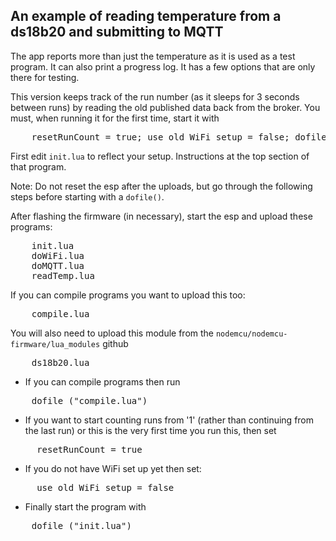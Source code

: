 An example of reading temperature from a ds18b20 and submitting to MQTT
------------

The app reports more than just the temperature as it is used as a test program. It can also print a progress log. It has a few options that are only there for testing.

This version keeps track of the run number (as it sleeps for 3 seconds between runs) by reading the old published data back from the broker. You must, when running it for the first time, start it with
<pre>
	resetRunCount = true; use_old_WiFi_setup = false; dofile ("init.lua")
</pre>

First edit `init.lua` to reflect your setup. Instructions at the top section of that program.

Note: Do not reset the esp after the uploads, but go through the following steps before starting with a `dofile()`.

After flashing the firmware (in necessary), start the esp and upload these programs:
<pre>
	init.lua
	doWiFi.lua
	doMQTT.lua
	readTemp.lua
</pre>
If you can compile programs you want to upload this too:
<pre>
	compile.lua
</pre>
You will also need to upload this module from the `nodemcu/nodemcu-firmware/lua_modules` github
<pre>
	ds18b20.lua
</pre>

- If you can compile programs then run
<pre>
	dofile ("compile.lua")
</pre>
- If you want to start counting runs from '1' (rather than continuing from the last run) or this is the very first time you run this, then set
<pre>
	 resetRunCount = true
</pre>
- If you do not have WiFi set up yet then set:
<pre>
	 use_old_WiFi_setup = false
</pre>
- Finally start the program with
<pre>
	dofile ("init.lua")
</pre>

